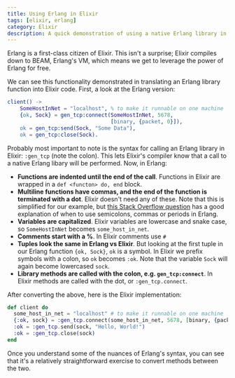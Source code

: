 ```yaml
---
title: Using Erlang in Elixir
tags: [elixir, erlang]
category: Elixir
description: A quick demonstration of using a native Erlang library in Elixir.
---
```


Erlang is a first-class citizen of Elixir. This isn't a surprise; Elixir compiles down to BEAM, Erlang's VM, which means we get to leverage the power of Erlang for free.

We can see this functionality demonstrated in translating an Erlang library function into Elixir code. First, a look at the Erlang version:

```erlang
client() ->
    SomeHostInNet = "localhost", % to make it runnable on one machine
    {ok, Sock} = gen_tcp:connect(SomeHostInNet, 5678, 
                                 [binary, {packet, 0}]),
    ok = gen_tcp:send(Sock, "Some Data"),
    ok = gen_tcp:close(Sock).
```


Probably most important to note is the syntax for calling an Erlang library in Elixir: `:gen_tcp` (note the colon). This lets Elixir's compiler know that a call to a native Erlang libary will be performed. Now, in Erlang:

- **Functions are indented until the end of the call**. Functions in Elixir are wrapped in a `def <functon> do, end` block.
- **Multiline functions have commas, and the end of the function is terminated with a dot**. Elixir doesn't need any of these. Note that this is simplified for our example, but [this Stack Overflow question][stack-overflow] has a good explanation of when to use semicolons, commas or periods in Erlang.
- **Variables are capitalized**. Elixir variables are lowercase and snake case, so `SomeHostInNet` becomes `some_host_in_net`.
- **Comments start with a %**. In Elixir comments use `#`
- **Tuples look the same in Erlang vs Elixir**. But looking at the first tuple in our Erlang function `{ok, Sock}`, `ok` is a symbol. In Elixir we prefix symbols with a colon, so `ok` becomes `:ok`. Note that the variable `Sock` will again become lowercased `sock`.
- **Library methods are called with the colon, e.g. `gen_tcp:connect`**. In Elixir methods are called with the dot, or `:gen_tcp.connect`.

[stack-overflow]: https://stackoverflow.com/questions/1110601/in-erlang-when-do-i-use-or-or

After converting the above, here is the Elixir implementation:

```elixir
def client do
  some_host_in_net = "localhost" # to make it runnable on one machine
  {:ok, sock} = :gen_tcp.connect(some_host_in_net, 5678, [binary, {packet, 0}])
  :ok = :gen_tcp.send(sock, "Hello, World!")
  :ok = :gen_tcp.close(sock)
end
```

Once you understand some of the nuances of Erlang's syntax, you can see that it's a relatively straightforward exercise to convert methods between the two.
